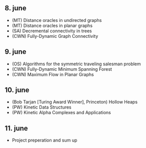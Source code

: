 ## 8. june
 - (MT) Distance oracles in undirected graphs
 - (MT) Distance oracles in planar graphs
 - (SA) Decremental connectivity in trees
 - (CWN) Fully-Dynamic Graph Connectivity

## 9. june
 - (OS) Algorithms for the symmetric traveling salesman problem
 - (CWN) Fully-Dynamic Minimum Spanning Forest
 - (CWN) Maximum Flow in Planar Graphs

## 10. june
 - (Bob Tarjan [Turing Award Winner], Princeton) Hollow Heaps
 - (PW) Kinetic Data Structures
 - (PW) Kinetic Alpha Complexes and Applications

## 11. june
 - Project preperation and sum up
